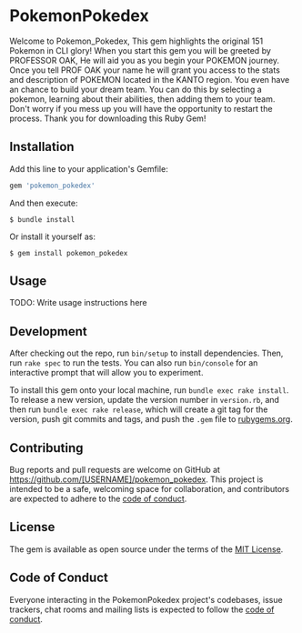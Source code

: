 # PokemonPokedex

Welcome to Pokemon_Pokedex, This gem highlights the original 151 Pokemon in CLI glory!
When you start this gem you will be greeted by PROFESSOR OAK, He will aid you as you begin your POKEMON journey. Once you tell PROF OAK your name he will grant you access to the stats and description of POKEMON located in the KANTO region. You even have an chance to build your dream team. You can do this by selecting a pokemon, learning about their abilities, then adding them to your team. Don't worry if you mess up  you will have the opportunity to restart the process. Thank you for downloading this Ruby Gem! 

## Installation

Add this line to your application's Gemfile:

```ruby
gem 'pokemon_pokedex'
```

And then execute:

    $ bundle install

Or install it yourself as:

    $ gem install pokemon_pokedex

## Usage

TODO: Write usage instructions here

## Development

After checking out the repo, run `bin/setup` to install dependencies. Then, run `rake spec` to run the tests. You can also run `bin/console` for an interactive prompt that will allow you to experiment.

To install this gem onto your local machine, run `bundle exec rake install`. To release a new version, update the version number in `version.rb`, and then run `bundle exec rake release`, which will create a git tag for the version, push git commits and tags, and push the `.gem` file to [rubygems.org](https://rubygems.org).

## Contributing

Bug reports and pull requests are welcome on GitHub at https://github.com/[USERNAME]/pokemon_pokedex. This project is intended to be a safe, welcoming space for collaboration, and contributors are expected to adhere to the [code of conduct](https://github.com/[USERNAME]/pokemon_pokedex/blob/master/CODE_OF_CONDUCT.md).


## License

The gem is available as open source under the terms of the [MIT License](https://opensource.org/licenses/MIT).

## Code of Conduct

Everyone interacting in the PokemonPokedex project's codebases, issue trackers, chat rooms and mailing lists is expected to follow the [code of conduct](https://github.com/[USERNAME]/pokemon_pokedex/blob/master/CODE_OF_CONDUCT.md).

